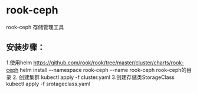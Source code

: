# rook-ceph
rook-ceph 存储管理工具

## 安装步骤：
1.使用helm
https://github.com/rook/rook/tree/master/cluster/charts/rook-ceph
helm install --namespace rook-ceph --name rook-ceph rook-ceph的目录
2. 创建集群
kubectl apply -f cluster.yaml
3.创建存储类StorageClass
kubectl apply -f srotageclass.yaml
